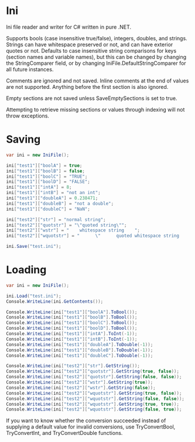 # Ini
Ini file reader and writer for C# written in pure .NET.

Supports bools (case insensitive true/false), integers, doubles, and strings. Strings can have whitespace preserved or not, and can have exterior quotes or not. Defaults to case insensitive string comparisons for keys (section names and variable names), but this can be changed by changing the StringComparer field, or by changing IniFile.DefaultStringComparer for all future instances.

Comments are ignored and not saved. Inline comments at the end of values are not supported. Anything before the first section is also ignored.

Empty sections are not saved unless SaveEmptySections is set to true.

Attempting to retrieve missing sections or values through indexing will not throw exceptions.

# Saving
```csharp
var ini = new IniFile();

ini["test1"]["boolA"] = true;
ini["test1"]["boolB"] = false;
ini["test1"]["boolC"] = "TRUE";
ini["test1"]["boolD"] = "FALSE";
ini["test1"]["intA"] = 8;
ini["test1"]["intB"] = "not an int";
ini["test1"]["doubleA"] = 0.238471;
ini["test1"]["doubleB"] = "not a double";
ini["test1"]["doubleC"] = "NaN";

ini["test2"]["str"] = "normal string";
ini["test2"]["quotstr"] = "\"quoted string\"";
ini["test2"]["wstr"] = "    whitespace string    ";
ini["test2"]["wquotstr"] = "      \"      quoted whitespace string     \"     ";

ini.Save("test.ini");
```

# Loading
```csharp
var ini = new IniFile();

ini.Load("test.ini");
Console.WriteLine(ini.GetContents());

Console.WriteLine(ini["test1"]["boolA"].ToBool());
Console.WriteLine(ini["test1"]["boolB"].ToBool());
Console.WriteLine(ini["test1"]["boolC"].ToBool());
Console.WriteLine(ini["test1"]["boolD"].ToBool());
Console.WriteLine(ini["test1"]["intA"].ToInt(-1));
Console.WriteLine(ini["test1"]["intB"].ToInt(-1));
Console.WriteLine(ini["test1"]["doubleA"].ToDouble(-1));
Console.WriteLine(ini["test1"]["doubleB"].ToDouble(-1));
Console.WriteLine(ini["test1"]["doubleC"].ToDouble(-1));

Console.WriteLine(ini["test2"]["str"].GetString());
Console.WriteLine(ini["test2"]["quotstr"].GetString(true, false));
Console.WriteLine(ini["test2"]["quotstr"].GetString(false, false));
Console.WriteLine(ini["test2"]["wstr"].GetString(true));
Console.WriteLine(ini["test2"]["wstr"].GetString(false));
Console.WriteLine(ini["test2"]["wquotstr"].GetString(true, false));
Console.WriteLine(ini["test2"]["wquotstr"].GetString(false, false));
Console.WriteLine(ini["test2"]["wquotstr"].GetString(true, true));
Console.WriteLine(ini["test2"]["wquotstr"].GetString(false, true));
```

If you want to know whether the conversion succeeded instead of supplying a default value for invalid conversions, use TryConvertBool, TryConvertInt, and TryConvertDouble functions.
